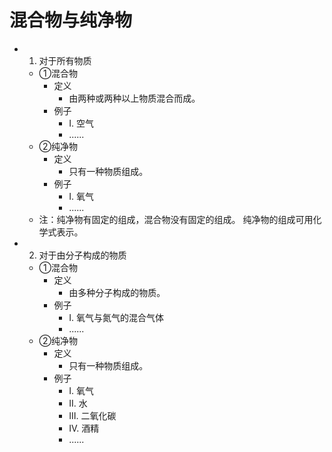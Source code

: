 # 混合物与纯净物

- 1. 对于所有物质
  - ①混合物
    - 定义
      - 由两种或两种以上物质混合而成。
    - 例子
      - I. 空气
      - ......
  - ②纯净物
    - 定义
      - 只有一种物质组成。
    - 例子
      - I. 氧气
      - ......
  - 注：纯净物有固定的组成，混合物没有固定的组成。
  纯净物的组成可用化学式表示。
- 2. 对于由分子构成的物质
  - ①混合物
    - 定义
      - 由多种分子构成的物质。
    - 例子
      - I. 氧气与氮气的混合气体
      - ......
  - ②纯净物
    - 定义
      - 只有一种物质组成。
    - 例子
      - I. 氧气
      - II. 水
      - III. 二氧化碳
      - IV. 酒精
      - ......
